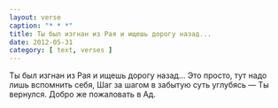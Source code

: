 ```yaml
---
layout: verse
caption: "* * *"
title: Ты был изгнан из Рая и ищешь дорогу назад...
date: 2012-05-31
category: [ text, verses ]
---
```

Ты был изгнан из Рая и ищешь дорогу назад...
Это просто, тут надо лишь вспомнить себя,
Шаг за шагом в забытую суть углубясь —
Ты вернулся. Добро же пожаловать в Ад.
